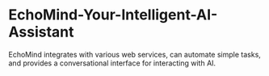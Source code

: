 # EchoMind-Your-Intelligent-AI-Assistant
EchoMind integrates with various web services, can automate simple tasks, and provides a conversational interface for interacting with AI.
